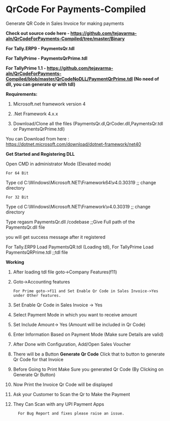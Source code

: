 # QrCode For Payments-Compiled
Generate QR Code in Sales Invoice for making payments

**Check out source code here - https://github.com/tejavarma-aln/QrCodeForPayments-Compiled/tree/master/Binary**

**For Tally.ERP9 - PaymentsQr.tdl**

**For TallyPrime - PaymentsQrPrime.tdl**

**For TallyPrime 1.1 - https://github.com/tejavarma-aln/QrCodeForPayments-Compiled/blob/master/QrCodeNoDLL/PaymentQrPrime.tdl (No need of dll, you can generate qr with tdl)**


**Requirements:**

1) Microsoft.net framework version 4

2) .Net Framework 4.x.x

3) Download/Clone all the files (PaymentsQr.dl,QrCoder.dll,PaymentsQr.tdl or PaymentsQrPrime.tdl)

You can Download from here : https://dotnet.microsoft.com/download/dotnet-framework/net40

**Get Started and Registering DLL**

Open CMD in administrator Mode (Elevated mode)

    For 64 Bit
Type cd C:\Windows\Microsoft.NET\Framework64\v4.0.30319 ;; change directory

    For 32 Bit
Type cd C:\Windows\Microsoft.NET\Framework\v4.0.30319 ;; change directory

Type regasm PaymentsQr.dll /codebase ;;Give Full path of the PaymentsQr.dll file

you will get success message after it registered

For Tally.ERP9 Load PaymentsQR.tdl (Loading tdl), For TallyPrime Load PaymentsQRPrime.tdl ;;tdl file 

**Working**
1) After loading tdl file  goto->Company Features(f11)

2) Goto->Accounting features

       For Prime goto->f11 and Set Enable Qr Code in Sales Invoice->Yes under Other features.

3) Set Enable Qr Code in Sales Invoice -> Yes

4) Select Payment Mode in which you want to receive amount

5) Set Include Amount-> Yes (Amount will be included in Qr Code)

6) Enter Information Based on Payment Mode (Make sure Details are valid)

7) After Done with Configuration, Add/Open Sales Voucher

8) There will be a Button **Generate Qr Code** Click that to button to generate Qr Code for that Invoice

9) Before Going to Print Make Sure you generated Qr Code (By Clicking on Generate Qr Button)

10) Now Print the Invoice Qr Code will be displayed 

11) Ask your Customer to Scan the Qr to Make the Payment

12) They Can Scan with any UPI Payment Apps


          For Bug Report and fixes please raise an issue.


